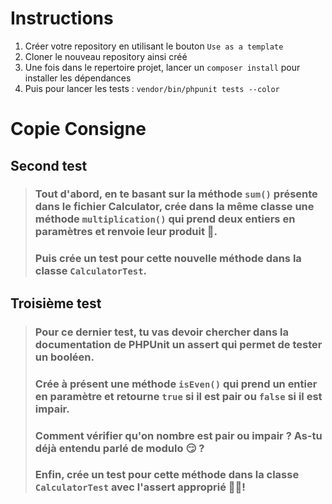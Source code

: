 # Instructions

1. Créer votre repository en utilisant le bouton `Use as a template`
2. Cloner le nouveau repository ainsi créé
3. Une fois dans le repertoire projet, lancer un `composer install` pour installer les dépendances
4. Puis pour lancer les tests : `vendor/bin/phpunit tests --color`

# Copie Consigne

## Second test

> ### Tout d'abord, en te basant sur la méthode `sum()` présente dans le fichier Calculator, crée dans la même classe une méthode `multiplication()` qui prend deux entiers en paramètres et renvoie leur produit 💪.
> ### Puis crée un test pour cette nouvelle méthode dans la classe `CalculatorTest`.

## Troisième test

> ### Pour ce dernier test, tu vas devoir chercher dans la documentation de PHPUnit un assert qui permet de tester un booléen.
> ### Crée à présent une méthode `isEven()` qui prend un entier en paramètre et retourne `true` si il est pair ou `false` si il est impair.
> ### Comment vérifier qu'on nombre est pair ou impair ? As-tu déjà entendu parlé de modulo 😏 ?
> ### Enfin, crée un test pour cette méthode dans la classe `CalculatorTest` avec l'assert approprié 🤖🤖!
